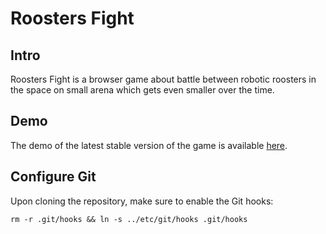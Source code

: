 # Roosters Fight

## Intro
Roosters Fight is a browser game about battle between robotic roosters in the space on small arena which gets even smaller over the time.

## Demo
The demo of the latest stable version of the game is available [here](https://roostersfight.mremmele.ru/).

## Configure Git

Upon cloning the repository, make sure to enable the Git hooks:
```
rm -r .git/hooks && ln -s ../etc/git/hooks .git/hooks
```
